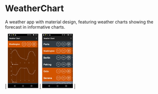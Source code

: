 # WeatherChart

A weather app with material design, featuring weather charts showing the forecast in informative charts.

| <img src="https://github.com/JulienSiems/WeatherChart/blob/master/screenshots/Screenshot_2015-10-14-23-06-50.png" style="width:20%;"/> | <img src="https://github.com/JulienSiems/WeatherChart/blob/master/screenshots/Screenshot_2015-10-14-23-06-37.png" style="width:20%;"/> |

